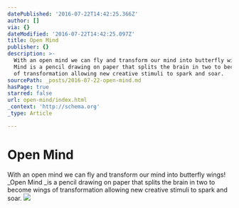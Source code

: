 ```yaml
---
datePublished: '2016-07-22T14:42:25.366Z'
author: []
via: {}
dateModified: '2016-07-22T14:42:25.097Z'
title: Open Mind
publisher: {}
description: >-
  With an open mind we can fly and transform our mind into butterfly wings! Open
  Mind is a pencil drawing on paper that splits the brain in two to become wings
  of transformation allowing new creative stimuli to spark and soar.
sourcePath: _posts/2016-07-22-open-mind.md
hasPage: true
starred: false
url: open-mind/index.html
_context: 'http://schema.org'
_type: Article

---
```

# Open Mind

With an open mind we can fly and transform our mind into butterfly wings! _Open Mind _is a pencil drawing on paper that splits the brain in two to become wings of transformation allowing new creative stimuli to spark and soar.
![](https://imgflo.herokuapp.com/graph/vahj1ThiexotieMo/ee12768b7736ceff95cba4314da288f2/croprotate.jpg?cropheight=846&cropwidth=1000&degrees=0&input=https%3A%2F%2Fthe-grid-user-content.s3-us-west-2.amazonaws.com%2F3ec37a14-584f-4e22-8517-eeed67de70ff.jpg&x=0&y=241)